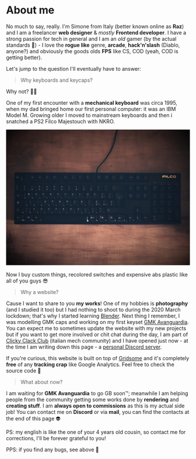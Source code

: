 # About me

No much to say, really. I'm Simone from Italy (better known online as **Raz**) and I am a freelancer **web designer** & *mostly* **Frontend developer**. I have a strong passion for tech in general and I am an *old* gamer (by the actual standards 🧓) - I love the **rogue like** genre, **arcade**, **hack'n'slash** (Diablo, anyone?) and obviously the goods olds **FPS** like CS, COD (yeah, COD is getting better).

Let's jump to the question I'll eventually have to answer:
> Why keyboards and keycaps?

Why not? 🐱‍👤

One of my first encounter with a **mechanical keyboard** was circa 1995, when my dad bringed home our first personal computer: it was an IBM Model M. Growing older I moved to mainstream keyboards and then i snatched a PS2 Filco Majestouch with NKRO.

![Filco Majestouch](./images/filco_majestouch.jpg)

Now I buy custom things, recolored switches and expensive abs plastic like all of you guys 😎

> Why a website?

Cause I want to share to you **my works**! One of my hobbies is **photography** (and I studied it too) but I had nothing to shoot to during the 2020 March lockdown; that's why I started learning [Blender](https://www.blender.org/). Next thing I remember, I was modelling GMK caps and working on my first keyset [GMK Avanguardia](https://raz.works/projects/keycaps/gmk-avanguardia). You can expect me to sometimes update the website with my new projects but if you want to get more involved or chit chat during the day, I am part of [Clicky Clack Club](https://discord.gg/H9HCJ4k) (italian mech community) and I have opened just now - at the time I am writing down this page - a [personal Discord server](https://discord.gg/Mn2Ty3y).

If you're curious, this website is built on top of [Gridsome](https://gridsome.org) and it's completely **free** of any **tracking crap** like Google Analytics. Feel free to check the source code 🤖 

> What about now?

I am waiting for **GMK Avanguardia** to go GB soon™; meanwhile I am helping people from the community getting some works done by **rendering** and **creating stuff**. I am **always open to commissions** as this is my actual side job! You can contact me on **Discord** or via **mail**, you can find the contacts at the end of this page 👽


PS: my english is like the one of your 4 years old cousin, so contact me for corrections, I'll be forever grateful to you!

PPS: if you find any bugs, see above 🤖